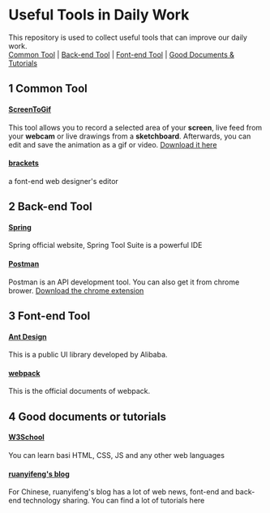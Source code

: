 # <h1>Useful Tools in Daily Work</h1>
This repository is used to collect useful tools that can improve our daily work.<br>
[Common Tool](#1-common-tool) | [Back-end Tool](#2-back-end-tool) | [Font-end Tool](#3-font-end-tool) | [Good Documents & Tutorials](#4-good-documents-or-tutorials)

## 1 Common Tool
<h4><a href="https://github.com/NickeManarin/ScreenToGif/releases">ScreenToGif</a></h4>
<p>This tool allows you to record a selected area of your <strong>screen</strong>, live feed from your <strong>webcam</strong> or live drawings from a <strong>sketchboard</strong>. Afterwards, you can edit and save the animation as a gif or video. <a href="https://github.com/NickeManarin/ScreenToGif/releases">Download it here</a></p>

<h4><a href="http://brackets.io/">brackets</a></h4>
<p>a font-end web designer's editor</p>

## 2 Back-end Tool
<h4><a href="https://spring.io">Spring</a></h4>
<p>Spring official website, Spring Tool Suite is a powerful IDE</p>

<h4><a href="https://www.getpostman.com/">Postman</a></h4>
<p>Postman is an API development tool. You can also get it from chrome brower. <a href="https://chrome.google.com/webstore/detail/postman/fhbjgbiflinjbdggehcddcbncdddomop?hl=en">Download the chrome extension</a></p>

## 3 Font-end Tool
<h4><a href="https://ant.design/index-cn">Ant Design</a></h4>
<p>This is a public UI library developed by Alibaba.</p>

<h4><a href="https://webpack.github.io/docs/tutorials/getting-started/">webpack</a></h4>
<p>This is the official documents of webpack.</p>

## 4 Good documents or tutorials
<h4><a href="https://www.w3schools.com">W3School</a></h4>
<p>You can learn basi HTML, CSS, JS and any other web languages</p>

<h4><a href="http://www.ruanyifeng.com/blog/">ruanyifeng's blog</a></h4>
<p>For Chinese, ruanyifeng's blog has a lot of web news, font-end and back-end technology sharing. You can find a lot of tutorials here</p>
